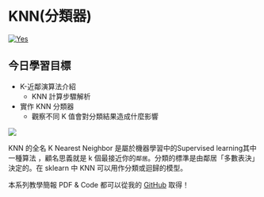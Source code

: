 # KNN(分類器)
[![Yes](https://img.youtube.com/vi/npfJiromN5Q/0.jpg)](https://www.youtube.com/watch?v=npfJiromN5Q)

## 今日學習目標
- K-近鄰演算法介紹 
    - KNN 計算步驟解析
- 實作 KNN 分類器
    - 觀察不同 K 值會對分類結果造成什麼影響

![](https://i.imgur.com/aI2eJ2X.png)

KNN 的全名 K Nearest Neighbor 是屬於機器學習中的Supervised learning其中一種算法
 ，顧名思義就是 k 個最接近你的`鄰居`。分類的標準是由鄰居「多數表決」決定的。在 sklearn 中 KNN 可以用作分類或迴歸的模型。


本系列教學簡報 PDF & Code 都可以從我的 [GitHub](https://github.com/andy6804tw/2020-12th-ironman) 取得！
